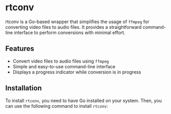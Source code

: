 # rtconv

rtconv is a Go-based wrapper that simplifies the usage of `ffmpeg` for converting video files to audio files. It provides a straightforward command-line interface to perform conversions with minimal effort.

## Features

- Convert video files to audio files using `ffmpeg`
- Simple and easy-to-use command-line interface
- Displays a progress indicator while conversion is in progress

## Installation

To install `rtconv`, you need to have Go installed on your system. Then, you can use the following command to install `rtconv`:
